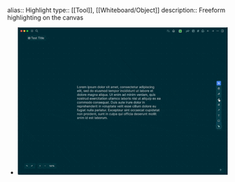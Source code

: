 alias:: Highlight
type:: [[Tool]], [[Whiteboard/Object]]
description:: Freeform highlighting on the canvas

- ![CleanShot 2022-09-22 at 16.30.21.gif](../assets/CleanShot_2022-09-22_at_16.30.21_1663857055477_0.gif)